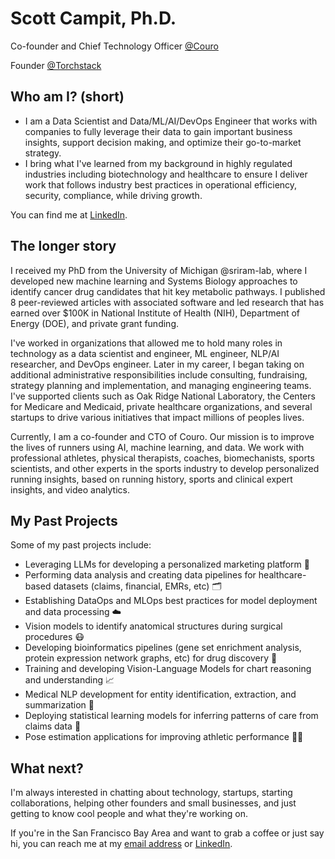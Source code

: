 # Scott Campit, Ph.D.

Co-founder and Chief Technology Officer [@Couro](https://www.couro.io/)

Founder [@Torchstack](https://torchstack.ai/)

## Who am I? (short)
- I am a Data Scientist and Data/ML/AI/DevOps Engineer that works with companies to fully leverage their data to gain important business insights, support decision making, and optimize their go-to-market strategy.
- I bring what I've learned from my background in highly regulated industries including biotechnology and healthcare to ensure I deliver work that follows industry best practices in operational efficiency, security, compliance, while driving growth.

You can find me at [LinkedIn](https://www.linkedin.com/in/scottcampit/).

## The longer story
I received my PhD from the University of Michigan @sriram-lab, where I developed new machine learning and Systems Biology approaches to identify cancer drug candidates that hit key metabolic pathways. I published 8 peer-reviewed articles with associated software and led research that has earned over $100K in National Institute of Health (NIH), Department of Energy (DOE), and private grant funding.
    
I've worked in organizations that allowed me to hold many roles in technology as a data scientist and engineer, ML engineer, NLP/AI researcher, and DevOps engineer. Later in my career, I began taking on additional administrative responsibilities include consulting, fundraising, strategy planning and implementation, and managing engineering teams. I've supported clients such as Oak Ridge National Laboratory, the Centers for Medicare and Medicaid, private healthcare organizations, and several startups to drive various initiatives that impact millions of peoples lives.

Currently, I am a co-founder and CTO of Couro. Our mission is to improve the lives of runners using AI, machine learning, and data. We work with professional athletes, physical therapists, coaches, biomechanists, sports scientists, and other experts in the sports industry to develop personalized running insights, based on running history, sports and clinical expert insights, and video analytics. 

## My Past Projects
Some of my past projects include:
* Leveraging LLMs for developing a personalized marketing platform 📧
* Performing data analysis and creating data pipelines for healthcare-based datasets (claims, financial, EMRs, etc) 🗂️
* Establishing DataOps and MLOps best practices for model deployment and data processing ☁️
* Vision models to identify anatomical structures during surgical procedures 😷
* Developing bioinformatics pipelines (gene set enrichment analysis, protein expression network graphs, etc) for drug discovery 💊
* Training and developing Vision-Language Models for chart reasoning and understanding 📈 
* Medical NLP development for entity identification, extraction, and summarization 📄
* Deploying statistical learning models for inferring patterns of care from claims data 🏥
* Pose estimation applications for improving athletic performance 🏃‍♀️

## What next?
I'm always interested in chatting about technology, startups, starting collaborations, helping other founders and small businesses, and just getting to know cool people and what they're working on. 

If you're in the San Francisco Bay Area and want to grab a coffee or just say hi, you can reach me at my [email address](scottcampit@gmail.com) or [LinkedIn](https://www.linkedin.com/in/scottcampit/).
